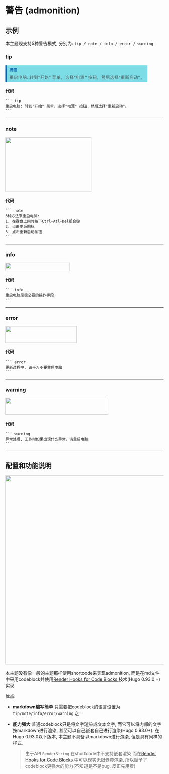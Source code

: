 # 警告 (admonition)

## 示例

本主题现支持5种警告模式, 分别为: `tip / note / info / error / warning`

### tip

<img width="452px" height="54px" src="https://raw.githubusercontent.com/qbeenslee/CDN/master/img/2022/09/upload_169d884ef9a71f9775c9194804289a38_57dc.jpg">

**代码**
<pre><code class="language-text">``` tip
重启电脑: 转到"开始" 菜单，选择"电源" 按钮，然后选择"重新启动"。
```</code></pre>

---

### note
<img width="273px" height="173px" src="https://raw.githubusercontent.com/qbeenslee/CDN/master/img/2022/09/upload_3547bd2425602014f0498fd8bc2e58d9_7b3c.jpg">

**代码**
<pre><code class="language-text">``` note
3种方法来重启电脑:
1. 在键盘上同时按下Ctrl+Atl+Del组合键
2. 点击电源图标
3. 点击重新启动按钮
```</code></pre>

---
### info

<img width="206px" height="27px" src="https://raw.githubusercontent.com/qbeenslee/CDN/master/img/2022/09/upload_abeb4996d931358a90563eaa7b958a74_1947.jpg">

**代码**
<pre><code class="language-text">``` info
重启电脑是很必要的操作手段
```</code></pre>

---
### error

<img width="228px" height="54px" src="https://raw.githubusercontent.com/qbeenslee/CDN/master/img/2022/09/upload_7cc2abadaddd9e47c23f72c1023b32ae_7062.jpg">

**代码**
<pre><code class="language-text">``` error
更新过程中, 请千万不要重启电脑
```</code></pre>

---

### warning
<img width="327px" height="54px" src="https://raw.githubusercontent.com/qbeenslee/CDN/master/img/2022/09/upload_95f023219c7a26f974490e784a6d5615_d890.jpg">

**代码**
<pre><code class="language-text">``` warning
异常处理, 工作时如果出现什么异常，请重启电脑 
```</code></pre>

---

## 配置和功能说明

<img width="704px" height="599px" src="https://raw.githubusercontent.com/qbeenslee/CDN/master/img/2022/09/upload_dead96c7a9825df5ce1b98bfdaf94363_b9bd.jpg">

本主题没有像一般的主题那样使用shortcode来实现admonition, 而是在md文件中采用codeblock并使用[Render Hooks for Code Blocks ](https://gohugo.io/templates/render-hooks/#render-hooks-for-code-blocks)技术(Hugo 0.93.0 +)实现.

优点:

* **markdown编写简单**
    只需要把codeblock的语言设置为`tip/note/info/error/warning` 之一

* **能力强大**
    普通codeblock只是将文字渲染成文本文字, 而它可以将内部的文字按markdown进行渲染, 甚至可以自己嵌套自己进行渲染(Hugo 0.93.0+).
    在Hugo 0.93.0以下版本, 本主题不具备以markdown进行渲染, 但是具有同样的样式.
    
    > 由于API `RenderString` 在shortcode中不支持嵌套渲染 而在[Render Hooks for Code Blocks ](https://gohugo.io/templates/render-hooks/#render-hooks-for-code-blocks)中可以现实无限嵌套渲染, 所以赋予了codeblock更强大的能力(不知道是不是bug, 反正先用着)

    


